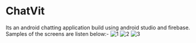 # ChatVit
Its an android chatting application build using android studio and firebase.
Samples of the screens are listen below:-
![1](https://user-images.githubusercontent.com/89450383/199905193-e3276155-5aa0-4989-b2f7-6287c5a02bc5.jpg)
![2](https://user-images.githubusercontent.com/89450383/199905209-a1b48304-714a-4fa1-b96d-8ad279c91922.jpg)
![3](https://user-images.githubusercontent.com/89450383/199905220-8fabacec-c036-4443-b448-0aeb6ae958b1.jpg)
